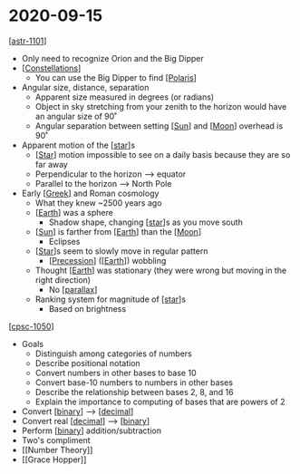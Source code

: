 # 2020-09-15

[[astr-1101]]

- Only need to recognize Orion and the Big Dipper
- [[Constellations]]
  - You can use the Big Dipper to find [[Polaris]]
- Angular size, distance, separation
  - Apparent size measured in degrees (or radians)
  - Object in sky stretching from your zenith to the horizon would have an angular size of 90˚
  - Angular separation between setting [[Sun]] and [[Moon]] overhead is 90˚
- Apparent motion of the [[star]]s
  - [[Star]] motion impossible to see on a daily basis because they are so far away
  - Perpendicular to the horizon --> equator
  - Parallel to the horizon --> North Pole
- Early [[Greek]] and Roman cosmology
  - What they knew ~2500 years ago
  - [[Earth]] was a sphere
    - Shadow shape, changing [[star]]s as you move south
  - [[Sun]] is farther from [[Earth]] than the [[Moon]]
    - Eclipses
  - [[Star]]s seem to slowly move in regular pattern
    - [[Precession]] ([[Earth]]) wobbling
  - Thought [[Earth]] was stationary (they were wrong but moving in the right direction)
    - No [[parallax]]
  - Ranking system for magnitude of [[star]]s
    - Based on brightness

[[cpsc-1050]]

- Goals
  - Distinguish among categories of numbers
  - Describe positional notation
  - Convert numbers in other bases to base 10
  - Convert base-10 numbers to numbers in other bases
  - Describe the relationship between bases 2, 8, and 16
  - Explain the importance to computing of bases that are powers of 2
- Convert [[binary]] --> [[decimal]]
- Convert real [[decimal]] --> [[binary]]
- Perform [[binary]] addition/subtraction
- Two's compliment
- [[Number Theory]]
- [[Grace Hopper]]

[//begin]: # "Autogenerated link references for markdown compatibility"
[astr-1101]: astr-1101 "ASTR 1101 - Intro to the Solar System"
[constellations]: constellations "Constellations"
[polaris]: polaris "Polaris"
[sun]: sun "Sun"
[moon]: moon "Moon"
[star]: star "Star"
[greek]: greek "Greek"
[earth]: earth "Earth 🜨"
[precession]: precession "Precession"
[parallax]: parallax "Parallax"
[cpsc-1050]: cpsc-1050 "CPSC 1050 - Introduction to Computer Science"
[binary]: binary "Binary"
[decimal]: decimal "Decimal"
[number-theory]: number-theory "Number Theory"
[grace-hopper]: grace-hopper "Grace Murray Hopper"
[//end]: # "Autogenerated link references"